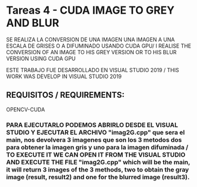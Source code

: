 # Tareas 4 - CUDA IMAGE TO GREY AND BLUR
SE REALIZA LA CONVERSION DE UNA IMAGEN UNA IMAGEN A UNA ESCALA DE GRISES O A DIFUMINADO USANDO CUDA GPU/ I REALISE THE CONVERSION OF AN IMAGE TO HIS GREY VERSION OR TO HIS BLUR VERSION USING CUDA GPU

ESTE TRABAJO FUE DESARROLLADO EN VISUAL STUDIO 2019 / THIS WORK WAS DEVELOP IN VISUAL STUDIO 2019
## REQUISITOS / REQUIREMENTS:
OPENCV-CUDA

### PARA EJECUTARLO PODEMOS ABRIRLO DESDE EL VISUAL STUDIO Y EJECUTAR EL ARCHIVO "imag2G.cpp" que sera el main, nos devolvera 3 imagenes que son los 3 metodos dos para obtener la imagen gris y uno para la imagen difuminada / TO EXECUTE IT WE CAN OPEN IT FROM THE VISUAL STUDIO AND EXECUTE THE FILE "imag2G.cpp" which will be the main, it will return 3 images of the 3 methods, two to obtain the gray image (result, result2) and one for the blurred image (result3).

